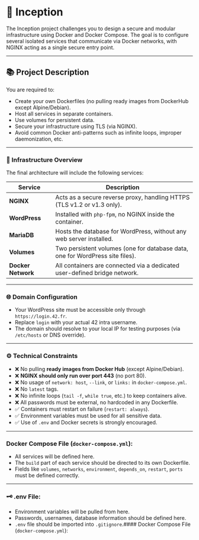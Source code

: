 # 🚀 Inception

The Inception project challenges you to design a secure and modular infrastructure using Docker and Docker Compose. The goal is to configure several isolated services that communicate via Docker networks, with NGINX acting as a single secure entry point.

---

## 📚 Project Description

You are required to:
- Create your own Dockerfiles (no pulling ready images from DockerHub except Alpine/Debian).
- Host all services in separate containers.
- Use volumes for persistent data.
- Secure your infrastructure using TLS (via NGINX).
- Avoid common Docker anti-patterns such as infinite loops, improper daemonization, etc.

---

### 🧱 Infrastructure Overview

The final architecture will include the following services:

| Service      | Description |
|--------------|-------------|
| **NGINX**     | Acts as a secure reverse proxy, handling HTTPS (TLS v1.2 or v1.3 only). |
| **WordPress** | Installed with `php-fpm`, no NGINX inside the container. |
| **MariaDB**   | Hosts the database for WordPress, without any web server installed. |
| **Volumes**   | Two persistent volumes (one for database data, one for WordPress site files). |
| **Docker Network** | All containers are connected via a dedicated user-defined bridge network. |

---

### 🌐 Domain Configuration

- Your WordPress site must be accessible only through `https://login.42.fr`.
- Replace `login` with your actual 42 intra username.
- The domain should resolve to your local IP for testing purposes (via `/etc/hosts` or DNS override).

---

### ⚙️ Technical Constraints

- ❌ No pulling **ready images from Docker Hub** (except Alpine/Debian).
- ❌ **NGINX should only run over port 443** (no port 80).
- ❌ No usage of `network: host`, `--link`, or `links:` in `docker-compose.yml`.
- ❌ No `latest` tags.
- ❌ No infinite loops (`tail -f`, `while true`, etc.) to keep containers alive.
- ❌ All passwords must be external, no hardcoded in any Dockerfile.
- ✅ Containers must restart on failure (`restart: always`).
- ✅ Environment variables must be used for all sensitive data.
- ✅ Use of `.env` and Docker secrets is strongly encouraged.

---

### Docker Compose File (`docker-compose.yml`):

- All services will be defined here.
- The `build` part of each service should be directed to its own Dockerfile.
- Fields like `volumes`, `networks`, `environment`, `depends_on`, `restart`, `ports` must be defined correctly.

---

### 🗝️ .env File:

- Environment variables will be pulled from here.
- Passwords, usernames, database information should be defined here.
- `.env` file should be imported into `.gitignore`.#### Docker Compose File (`docker-compose.yml`):


